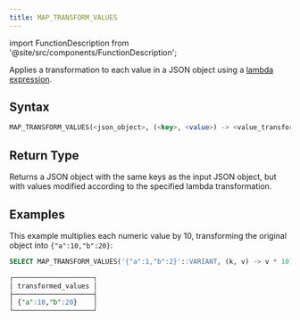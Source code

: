 ```yaml
---
title: MAP_TRANSFORM_VALUES
---
```

import FunctionDescription from '@site/src/components/FunctionDescription';

<FunctionDescription description="Introduced or updated: v1.2.762"/>

Applies a transformation to each value in a JSON object using a [lambda expression](../../../00-sql-reference/42-lambda-expressions.md).

## Syntax

```sql
MAP_TRANSFORM_VALUES(<json_object>, (<key>, <value>) -> <value_transformation>)
```

## Return Type

Returns a JSON object with the same keys as the input JSON object, but with values modified according to the specified lambda transformation.

## Examples

This example multiplies each numeric value by 10, transforming the original object into `{"a":10,"b":20}`:

```sql
SELECT MAP_TRANSFORM_VALUES('{"a":1,"b":2}'::VARIANT, (k, v) -> v * 10) AS transformed_values;

┌────────────────────┐
│ transformed_values │
├────────────────────┤
│ {"a":10,"b":20}    │
└────────────────────┘
```